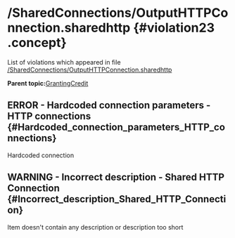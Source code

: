 # /SharedConnections/OutputHTTPConnection.sharedhttp {#violation23 .concept}

List of violations which appeared in file [/SharedConnections/OutputHTTPConnection.sharedhttp](../../../projects/GrantingCredit/SharedConnections/OutputHTTPConnection.sharedhttp.md)

**Parent topic:**[GrantingCredit](../../../../../../modules/demo_Enterprise/dita/qa/projects/GrantingCredit.md)

## ERROR - Hardcoded connection parameters - HTTP connections {#Hardcoded_connection_parameters_HTTP_connections}

Hardcoded connection

## WARNING - Incorrect description - Shared HTTP Connection {#Incorrect_description_Shared_HTTP_Connection}

Item doesn't contain any description or description too short

